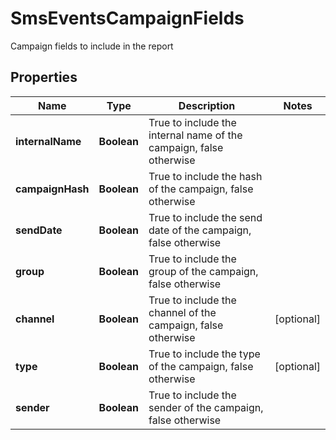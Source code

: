 

# SmsEventsCampaignFields

Campaign fields to include in the report

## Properties

| Name | Type | Description | Notes |
|------------ | ------------- | ------------- | -------------|
|**internalName** | **Boolean** | True to include the internal name of the campaign, false otherwise |  |
|**campaignHash** | **Boolean** | True to include the hash of the campaign, false otherwise |  |
|**sendDate** | **Boolean** | True to include the send date of the campaign, false otherwise |  |
|**group** | **Boolean** | True to include the group of the campaign, false otherwise |  |
|**channel** | **Boolean** | True to include the channel of the campaign, false otherwise |  [optional] |
|**type** | **Boolean** | True to include the type of the campaign, false otherwise |  [optional] |
|**sender** | **Boolean** | True to include the sender of the campaign, false otherwise |  |



